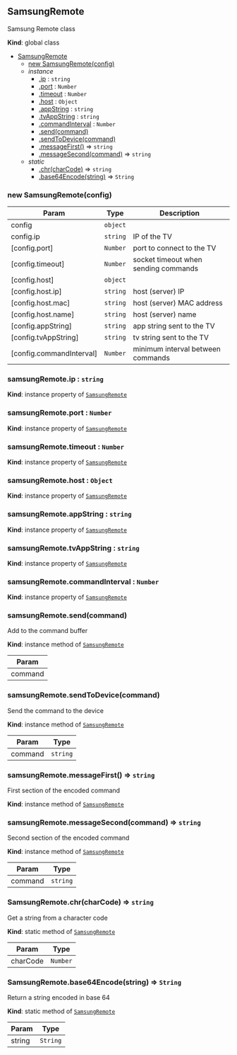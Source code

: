 <a name="SamsungRemote"></a>
## SamsungRemote
Samsung Remote class

**Kind**: global class  

* [SamsungRemote](#SamsungRemote)
    * [new SamsungRemote(config)](#new_SamsungRemote_new)
    * _instance_
        * [.ip](#SamsungRemote+ip) : <code>string</code>
        * [.port](#SamsungRemote+port) : <code>Number</code>
        * [.timeout](#SamsungRemote+timeout) : <code>Number</code>
        * [.host](#SamsungRemote+host) : <code>Object</code>
        * [.appString](#SamsungRemote+appString) : <code>string</code>
        * [.tvAppString](#SamsungRemote+tvAppString) : <code>string</code>
        * [.commandInterval](#SamsungRemote+commandInterval) : <code>Number</code>
        * [.send(command)](#SamsungRemote+send)
        * [.sendToDevice(command)](#SamsungRemote+sendToDevice)
        * [.messageFirst()](#SamsungRemote+messageFirst) ⇒ <code>string</code>
        * [.messageSecond(command)](#SamsungRemote+messageSecond) ⇒ <code>string</code>
    * _static_
        * [.chr(charCode)](#SamsungRemote.chr) ⇒ <code>string</code>
        * [.base64Encode(string)](#SamsungRemote.base64Encode) ⇒ <code>String</code>

<a name="new_SamsungRemote_new"></a>
### new SamsungRemote(config)

| Param | Type | Description |
| --- | --- | --- |
| config | <code>object</code> |  |
| config.ip | <code>string</code> | IP of the TV |
| [config.port] | <code>Number</code> | port to connect to the TV |
| [config.timeout] | <code>Number</code> | socket timeout when sending commands |
| [config.host] | <code>object</code> |  |
| [config.host.ip] | <code>string</code> | host (server) IP |
| [config.host.mac] | <code>string</code> | host (server) MAC address |
| [config.host.name] | <code>string</code> | host (server) name |
| [config.appString] | <code>string</code> | app string sent to the TV |
| [config.tvAppString] | <code>string</code> | tv string sent to the TV |
| [config.commandInterval] | <code>Number</code> | minimum interval between commands |

<a name="SamsungRemote+ip"></a>
### samsungRemote.ip : <code>string</code>
**Kind**: instance property of <code>[SamsungRemote](#SamsungRemote)</code>  
<a name="SamsungRemote+port"></a>
### samsungRemote.port : <code>Number</code>
**Kind**: instance property of <code>[SamsungRemote](#SamsungRemote)</code>  
<a name="SamsungRemote+timeout"></a>
### samsungRemote.timeout : <code>Number</code>
**Kind**: instance property of <code>[SamsungRemote](#SamsungRemote)</code>  
<a name="SamsungRemote+host"></a>
### samsungRemote.host : <code>Object</code>
**Kind**: instance property of <code>[SamsungRemote](#SamsungRemote)</code>  
<a name="SamsungRemote+appString"></a>
### samsungRemote.appString : <code>string</code>
**Kind**: instance property of <code>[SamsungRemote](#SamsungRemote)</code>  
<a name="SamsungRemote+tvAppString"></a>
### samsungRemote.tvAppString : <code>string</code>
**Kind**: instance property of <code>[SamsungRemote](#SamsungRemote)</code>  
<a name="SamsungRemote+commandInterval"></a>
### samsungRemote.commandInterval : <code>Number</code>
**Kind**: instance property of <code>[SamsungRemote](#SamsungRemote)</code>  
<a name="SamsungRemote+send"></a>
### samsungRemote.send(command)
Add to the command buffer

**Kind**: instance method of <code>[SamsungRemote](#SamsungRemote)</code>  

| Param |
| --- |
| command | 

<a name="SamsungRemote+sendToDevice"></a>
### samsungRemote.sendToDevice(command)
Send the command to the device

**Kind**: instance method of <code>[SamsungRemote](#SamsungRemote)</code>  

| Param | Type |
| --- | --- |
| command | <code>string</code> | 

<a name="SamsungRemote+messageFirst"></a>
### samsungRemote.messageFirst() ⇒ <code>string</code>
First section of the encoded command

**Kind**: instance method of <code>[SamsungRemote](#SamsungRemote)</code>  
<a name="SamsungRemote+messageSecond"></a>
### samsungRemote.messageSecond(command) ⇒ <code>string</code>
Second section of the encoded command

**Kind**: instance method of <code>[SamsungRemote](#SamsungRemote)</code>  

| Param | Type |
| --- | --- |
| command | <code>string</code> | 

<a name="SamsungRemote.chr"></a>
### SamsungRemote.chr(charCode) ⇒ <code>string</code>
Get a string from a character code

**Kind**: static method of <code>[SamsungRemote](#SamsungRemote)</code>  

| Param | Type |
| --- | --- |
| charCode | <code>Number</code> | 

<a name="SamsungRemote.base64Encode"></a>
### SamsungRemote.base64Encode(string) ⇒ <code>String</code>
Return a string encoded in base 64

**Kind**: static method of <code>[SamsungRemote](#SamsungRemote)</code>  

| Param | Type |
| --- | --- |
| string | <code>String</code> | 

